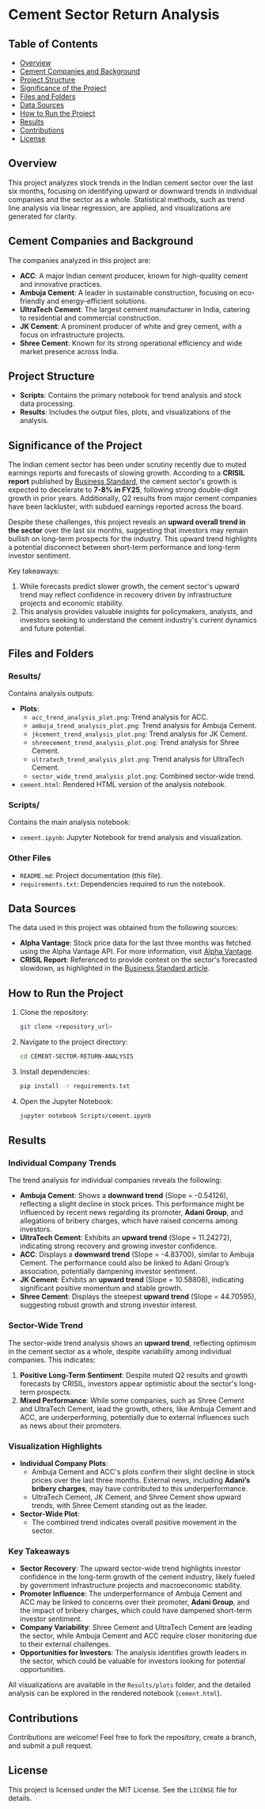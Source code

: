 # Cement Sector Return Analysis

## Table of Contents
- [Overview](#overview)
- [Cement Companies and Background](#cement-companies-and-background)
- [Project Structure](#project-structure)
- [Significance of the Project](#significance-of-the-project)
- [Files and Folders](#files-and-folders)
- [Data Sources](#data-sources)
- [How to Run the Project](#how-to-run-the-project)
- [Results](#results)
- [Contributions](#contributions)
- [License](#license)

## Overview
This project analyzes stock trends in the Indian cement sector over the last six months, focusing on identifying upward or downward trends in individual companies and the sector as a whole. Statistical methods, such as trend line analysis via linear regression, are applied, and visualizations are generated for clarity.

## Cement Companies and Background
The companies analyzed in this project are:

- **ACC**: A major Indian cement producer, known for high-quality cement and innovative practices.
- **Ambuja Cement**: A leader in sustainable construction, focusing on eco-friendly and energy-efficient solutions.
- **UltraTech Cement**: The largest cement manufacturer in India, catering to residential and commercial construction.
- **JK Cement**: A prominent producer of white and grey cement, with a focus on infrastructure projects.
- **Shree Cement**: Known for its strong operational efficiency and wide market presence across India.

## Project Structure
- **Scripts**: Contains the primary notebook for trend analysis and stock data processing.
- **Results**: Includes the output files, plots, and visualizations of the analysis.

## Significance of the Project
The Indian cement sector has been under scrutiny recently due to muted earnings reports and forecasts of slowing growth. According to a **CRISIL report** published by [Business Standard](https://www.business-standard.com/industry/news/cement-industries-growth-to-slow-down-to-7-8-to-475-mt-in-fy25-crisil-124101400804_1.html), the cement sector's growth is expected to decelerate to **7-8% in FY25**, following strong double-digit growth in prior years. Additionally, Q2 results from major cement companies have been lackluster, with subdued earnings reported across the board.

Despite these challenges, this project reveals an **upward overall trend in the sector** over the last six months, suggesting that investors may remain bullish on long-term prospects for the industry. This upward trend highlights a potential disconnect between short-term performance and long-term investor sentiment.

Key takeaways:
1. While forecasts predict slower growth, the cement sector's upward trend may reflect confidence in recovery driven by infrastructure projects and economic stability.
2. This analysis provides valuable insights for policymakers, analysts, and investors seeking to understand the cement industry's current dynamics and future potential.

## Files and Folders
### Results/
Contains analysis outputs:
- **Plots**:
  - `acc_trend_analysis_plot.png`: Trend analysis for ACC.
  - `ambuja_trend_analysis_plot.png`: Trend analysis for Ambuja Cement.
  - `jkcement_trend_analysis_plot.png`: Trend analysis for JK Cement.
  - `shreecement_trend_analysis_plot.png`: Trend analysis for Shree Cement.
  - `ultratech_trend_analysis_plot.png`: Trend analysis for UltraTech Cement.
  - `sector_wide_trend_analysis_plot.png`: Combined sector-wide trend.
- `cement.html`: Rendered HTML version of the analysis notebook.

### Scripts/
Contains the main analysis notebook:
- `cement.ipynb`: Jupyter Notebook for trend analysis and visualization.

### Other Files
- `README.md`: Project documentation (this file).
- `requirements.txt`: Dependencies required to run the notebook.

## Data Sources
The data used in this project was obtained from the following sources:
- **Alpha Vantage**: Stock price data for the last three months was fetched using the Alpha Vantage API. For more information, visit [Alpha Vantage](https://www.alphavantage.co/).
- **CRISIL Report**: Referenced to provide context on the sector's forecasted slowdown, as highlighted in the [Business Standard article](https://www.business-standard.com/industry/news/cement-industries-growth-to-slow-down-to-7-8-to-475-mt-in-fy25-crisil-124101400804_1.html).

## How to Run the Project
1. Clone the repository:
   ```bash
   git clone <repository_url>
   ```
2. Navigate to the project directory:
   ```bash
   cd CEMENT-SECTOR-RETURN-ANALYSIS
   ```
3. Install dependencies:
   ```bash
   pip install -r requirements.txt
   ```
4. Open the Jupyter Notebook:
   ```bash
   jupyter notebook Scripts/cement.ipynb
   ```

## Results
### Individual Company Trends
The trend analysis for individual companies reveals the following:
- **Ambuja Cement**: Shows a **downward trend** (Slope = -0.54126), reflecting a slight decline in stock prices. This performance might be influenced by recent news regarding its promoter, **Adani Group**, and allegations of bribery charges, which have raised concerns among investors.
- **UltraTech Cement**: Exhibits an **upward trend** (Slope = 11.24272), indicating strong recovery and growing investor confidence.
- **ACC**: Displays a **downward trend** (Slope = -4.83700), similar to Ambuja Cement. The performance could also be linked to Adani Group’s association, potentially dampening investor sentiment.
- **JK Cement**: Exhibits an **upward trend** (Slope = 10.58808), indicating significant positive momentum and stable growth.
- **Shree Cement**: Displays the steepest **upward trend** (Slope = 44.70595), suggesting robust growth and strong investor interest.

### Sector-Wide Trend
The sector-wide trend analysis shows an **upward trend**, reflecting optimism in the cement sector as a whole, despite variability among individual companies. This indicates:
1. **Positive Long-Term Sentiment**: Despite muted Q2 results and growth forecasts by CRISIL, investors appear optimistic about the sector's long-term prospects.
2. **Mixed Performance**: While some companies, such as Shree Cement and UltraTech Cement, lead the growth, others, like Ambuja Cement and ACC, are underperforming, potentially due to external influences such as news about their promoters.

### Visualization Highlights
- **Individual Company Plots**:
  - Ambuja Cement and ACC's plots confirm their slight decline in stock prices over the last three months. External news, including **Adani’s bribery charges**, may have contributed to this underperformance.
  - UltraTech Cement, JK Cement, and Shree Cement show upward trends, with Shree Cement standing out as the leader.
- **Sector-Wide Plot**:
  - The combined trend indicates overall positive movement in the sector.

### Key Takeaways
- **Sector Recovery**: The upward sector-wide trend highlights investor confidence in the long-term growth of the cement industry, likely fueled by government infrastructure projects and macroeconomic stability.
- **Promoter Influence**: The underperformance of Ambuja Cement and ACC may be linked to concerns over their promoter, **Adani Group**, and the impact of bribery charges, which could have dampened short-term investor sentiment.
- **Company Variability**: Shree Cement and UltraTech Cement are leading the sector, while Ambuja Cement and ACC require closer monitoring due to their external challenges.
- **Opportunities for Investors**: The analysis identifies growth leaders in the sector, which could be valuable for investors looking for potential opportunities.

All visualizations are available in the `Results/plots` folder, and the detailed analysis can be explored in the rendered notebook (`cement.html`).

## Contributions
Contributions are welcome! Feel free to fork the repository, create a branch, and submit a pull request.

## License
This project is licensed under the MIT License. See the `LICENSE` file for details.

